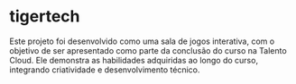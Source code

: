 # tigertech
Este projeto foi desenvolvido como uma sala de jogos interativa, com o objetivo de ser apresentado como parte da conclusão do curso na Talento Cloud. Ele demonstra as habilidades adquiridas ao longo do curso, integrando criatividade e desenvolvimento técnico.
